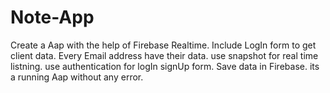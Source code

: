 # Note-App
Create a Aap with the help of Firebase Realtime.
Include LogIn form to get client data.
Every Email address have their data.
use snapshot for real time listning.
use authentication for logIn signUp form.
Save data in Firebase.
its a running Aap without any error.
